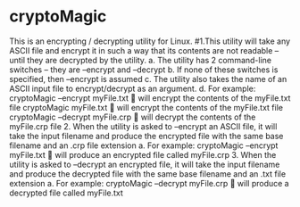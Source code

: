# cryptoMagic
This is an encrypting / decrypting utility for Linux. 
#1.This utility will take any ASCII file and encrypt it in such a way that its contents are not readable – until they are decrypted by the utility.
    a. The utility has 2 command-line switches – they are –encrypt and –decrypt
    b. If none of these switches is specified, then –encrypt is assumed
    c. The utility also takes the name of an ASCII input file to encrypt/decrypt as an argument.
    d. For example:
        cryptoMagic –encrypt myFile.txt  will encrypt the contents of the myFile.txt file
        cryptoMagic myFile.txt  will encrypt the contents of the myFile.txt file
        cryptoMagic –decrypt myFile.crp  will decrypt the contents of the myFile.crp file
2. When the utility is asked to –encrypt an ASCII file, it will take the input filename and produce the encrypted file with the same base filename and an .crp file extension
    a. For example:
        cryptoMagic –encrypt myFile.txt  will produce an encrypted file called myFile.crp
3. When the utility is asked to –decrypt an encrypted file, it will take the input filename and produce the decrypted file with the same base filename and an .txt file extension
    a. For example:
        cryptoMagic –decrypt myFile.crp  will produce a decrypted file called myFile.txt
